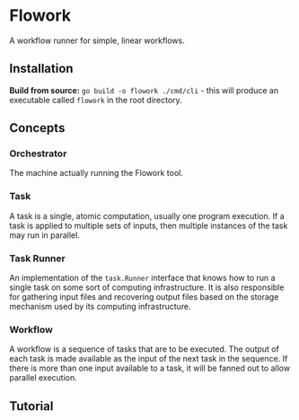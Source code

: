 # Flowork

A workflow runner for simple, linear workflows.

## Installation

**Build from source:** `go build -o flowork ./cmd/cli` - this will produce
an executable called `flowork` in the root directory.

## Concepts

### Orchestrator

The machine actually running the Flowork tool.

### Task

A task is a single, atomic computation, usually one program execution.
If a task is applied to multiple sets of inputs, then multiple instances
of the task may run in parallel.

### Task Runner

An implementation of the `task.Runner` interface that knows how to run a
single task on some sort of computing infrastructure. It is also
responsible for gathering input files and recovering output files based
on the storage mechanism used by its computing infrastructure.

### Workflow

A workflow is a sequence of tasks that are to be executed. The output of
each task is made available as the input of the next task in the sequence.
If there is more than one input available to a task, it will be fanned out
to allow parallel execution.

## Tutorial
